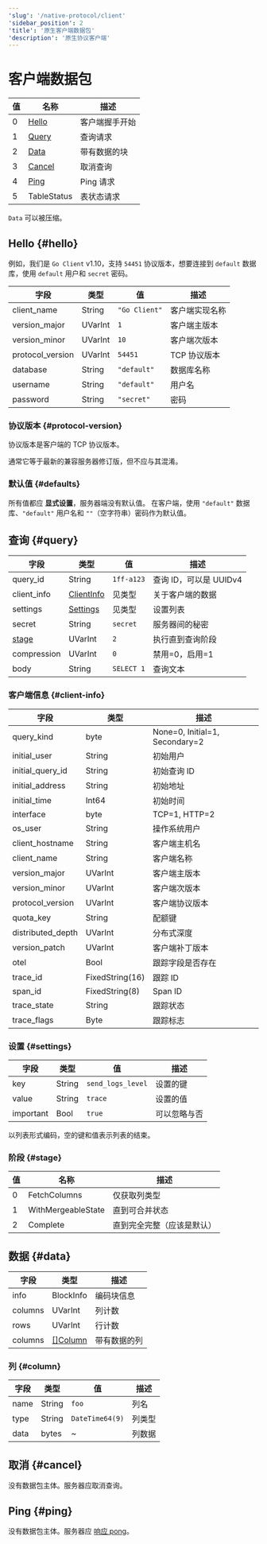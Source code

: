 ```yaml
---
'slug': '/native-protocol/client'
'sidebar_position': 2
'title': '原生客户端数据包'
'description': '原生协议客户端'
---
```





# 客户端数据包

| 值   | 名称               | 描述                   |
|------|--------------------|-----------------------|
| 0    | [Hello](#hello)    | 客户端握手开始         |
| 1    | [Query](#query)    | 查询请求               |
| 2    | [Data](#data)      | 带有数据的块           |
| 3    | [Cancel](#cancel)  | 取消查询               |
| 4    | [Ping](#ping)      | Ping 请求              |
| 5    | TableStatus        | 表状态请求             |

`Data` 可以被压缩。

## Hello {#hello}

例如，我们是 `Go Client` v1.10，支持 `54451` 协议版本，想要连接到 `default` 数据库，使用 `default` 用户和 `secret` 密码。

| 字段              | 类型      | 值             | 描述                     |
|-------------------|-----------|----------------|-------------------------|
| client_name       | String    | `"Go Client"`  | 客户端实现名称          |
| version_major     | UVarInt   | `1`            | 客户端主版本            |
| version_minor     | UVarInt   | `10`           | 客户端次版本            |
| protocol_version   | UVarInt   | `54451`        | TCP 协议版本            |
| database          | String    | `"default"`    | 数据库名称              |
| username          | String    | `"default"`    | 用户名                  |
| password          | String    | `"secret"`     | 密码                    |

### 协议版本 {#protocol-version}

协议版本是客户端的 TCP 协议版本。

通常它等于最新的兼容服务器修订版，但不应与其混淆。

### 默认值 {#defaults}

所有值都应 **显式设置**，服务器端没有默认值。
在客户端，使用 `"default"` 数据库、`"default"` 用户名和 `""`（空字符串）密码作为默认值。

## 查询 {#query}

| 字段           | 类型                       | 值          | 描述                      |
|----------------|----------------------------|--------------|---------------------------|
| query_id       | String                     | `1ff-a123`   | 查询 ID，可以是 UUIDv4    |
| client_info    | [ClientInfo](#client-info) | 见类型       | 关于客户端的数据          |
| settings       | [Settings](#settings)      | 见类型       | 设置列表                  |
| secret         | String                     | `secret`     | 服务器间的秘密           |
| [stage](#stage)| UVarInt                    | `2`          | 执行直到查询阶段         |
| compression    | UVarInt                    | `0`          | 禁用=0，启用=1           |
| body           | String                     | `SELECT 1`   | 查询文本                 |

### 客户端信息 {#client-info}

| 字段             | 类型            | 描述                          |
|-------------------|-----------------|-------------------------------|
| query_kind        | byte            | None=0, Initial=1, Secondary=2 |
| initial_user      | String          | 初始用户                      |
| initial_query_id  | String          | 初始查询 ID                   |
| initial_address   | String          | 初始地址                      |
| initial_time      | Int64           | 初始时间                      |
| interface         | byte            | TCP=1, HTTP=2                 |
| os_user           | String          | 操作系统用户                  |
| client_hostname   | String          | 客户端主机名                  |
| client_name       | String          | 客户端名称                    |
| version_major     | UVarInt         | 客户端主版本                  |
| version_minor     | UVarInt         | 客户端次版本                  |
| protocol_version   | UVarInt         | 客户端协议版本                |
| quota_key         | String          | 配额键                        |
| distributed_depth  | UVarInt         | 分布式深度                    |
| version_patch     | UVarInt         | 客户端补丁版本                |
| otel              | Bool            | 跟踪字段是否存在              |
| trace_id          | FixedString(16) | 跟踪 ID                       |
| span_id           | FixedString(8)  | Span ID                       |
| trace_state       | String          | 跟踪状态                      |
| trace_flags       | Byte            | 跟踪标志                      |


### 设置 {#settings}

| 字段      | 类型   | 值                 | 描述                  |
|-----------|--------|---------------------|-----------------------|
| key       | String | `send_logs_level`   | 设置的键              |
| value     | String | `trace`             | 设置的值              |
| important | Bool   | `true`              | 可以忽略与否         |

以列表形式编码，空的键和值表示列表的结束。

### 阶段 {#stage}

| 值   | 名称                | 描述                                       |
|------|---------------------|--------------------------------------------|
| 0    | FetchColumns        | 仅获取列类型                               |
| 1    | WithMergeableState  | 直到可合并状态                             |
| 2    | Complete            | 直到完全完整（应该是默认）                |


## 数据 {#data}

| 字段    | 类型                | 描述                   |
|---------|---------------------|-----------------------|
| info    | BlockInfo           | 编码块信息            |
| columns | UVarInt             | 列计数               |
| rows    | UVarInt             | 行计数               |
| columns | [[]Column](#column) | 带有数据的列          |

### 列 {#column}

| 字段   | 类型   | 值              | 描述                  |
|--------|--------|------------------|-----------------------|
| name   | String | `foo`            | 列名                  |
| type   | String | `DateTime64(9)`  | 列类型                |
| data   | bytes  | ~                | 列数据                |

## 取消 {#cancel}

没有数据包主体。服务器应取消查询。

## Ping {#ping}

没有数据包主体。服务器应 [响应 pong](./server.md#pong)。

